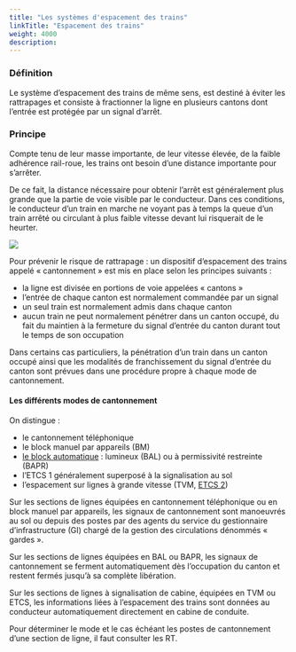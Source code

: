 ```yaml
---
title: "Les systèmes d'espacement des trains"
linkTitle: "Espacement des trains"
weight: 4000
description:
---
```


### Définition

Le système d’espacement des trains de même sens, est destiné à éviter les rattrapages et consiste à fractionner la ligne
en plusieurs cantons dont l’entrée est protégée par un signal d’arrêt.

### Principe

Compte tenu de leur masse importante, de leur vitesse élevée, de la faible adhérence rail-roue, les trains ont besoin
d’une distance importante pour s’arrêter.

De ce fait, la distance nécessaire pour obtenir l’arrêt est généralement plus grande que la partie de voie visible par
le conducteur. Dans ces conditions, le conducteur d’un train en marche ne voyant pas à temps la queue d’un train arrêté
ou circulant à plus faible vitesse devant lui risquerait de le heurter.

![](/images/docs/railway-wiki/signalling/image-078.png)

Pour prévenir le risque de rattrapage : un dispositif d’espacement des trains appelé « cantonnement » est mis en place
selon les principes suivants :
- la ligne est divisée en portions de voie appelées « cantons »
- l’entrée de chaque canton est normalement commandée par un signal
- un seul train est normalement admis dans chaque canton
- aucun train ne peut normalement pénétrer dans un canton occupé, du fait du maintien à la fermeture du signal d’entrée
du canton durant tout le temps de son occupation

Dans certains cas particuliers, la pénétration d’un train dans un canton occupé ainsi que les modalités de
franchissement du signal d’entrée du canton sont prévues dans une procédure propre à chaque mode de cantonnement.

#### Les différents modes de cantonnement

On distingue :
- le cantonnement téléphonique
- le block manuel par appareils (BM)
- [le block automatique](./automatic_block_systems/) : lumineux (BAL) ou à permissivité restreinte (BAPR)
- l’ETCS 1 généralement superposé à la signalisation au sol
- l’espacement sur lignes à grande vitesse (TVM, [ETCS 2](./ertms/))

Sur les sections de lignes équipées en cantonnement téléphonique ou en block manuel par appareils, les signaux de
cantonnement sont manoeuvrés au sol ou depuis des postes par des agents du service du gestionnaire d’infrastructure (GI)
chargé de la gestion des circulations dénommés « gardes ».

Sur les sections de lignes équipées en BAL ou BAPR, les signaux de cantonnement se ferment automatiquement dès
l’occupation du canton et restent fermés jusqu’à sa complète libération.

Sur les sections de lignes à signalisation de cabine, équipées en TVM ou ETCS, les informations liées à l’espacement des
trains sont données au conducteur automatiquement directement en cabine de conduite.

Pour déterminer le mode et le cas échéant les postes de cantonnement d’une section de ligne, il faut consulter les RT.